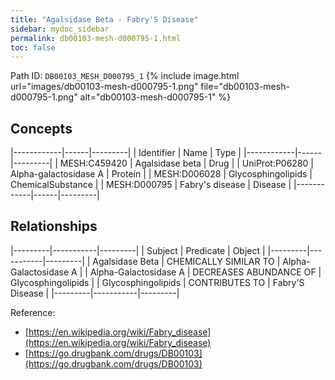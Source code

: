 ```yaml
---
title: "Agalsidase Beta - Fabry'S Disease"
sidebar: mydoc_sidebar
permalink: db00103-mesh-d000795-1.html
toc: false 
---
```



Path ID: `DB00103_MESH_D000795_1`
{% include image.html url="images/db00103-mesh-d000795-1.png" file="db00103-mesh-d000795-1.png" alt="db00103-mesh-d000795-1" %}

## Concepts

|------------|------|---------|
| Identifier | Name | Type    |
|------------|------|---------|
| MESH:C459420 | Agalsidase beta | Drug |
| UniProt:P06280 | Alpha-galactosidase A | Protein |
| MESH:D006028 | Glycosphingolipids | ChemicalSubstance |
| MESH:D000795 | Fabry's disease | Disease |
|------------|------|---------|

## Relationships

|---------|-----------|---------|
| Subject | Predicate | Object  |
|---------|-----------|---------|
| Agalsidase Beta | CHEMICALLY SIMILAR TO | Alpha-Galactosidase A |
| Alpha-Galactosidase A | DECREASES ABUNDANCE OF | Glycosphingolipids |
| Glycosphingolipids | CONTRIBUTES TO | Fabry'S Disease |
|---------|-----------|---------|

Reference: 
  - [https://en.wikipedia.org/wiki/Fabry_disease](https://en.wikipedia.org/wiki/Fabry_disease)
  - [https://go.drugbank.com/drugs/DB00103](https://go.drugbank.com/drugs/DB00103)

